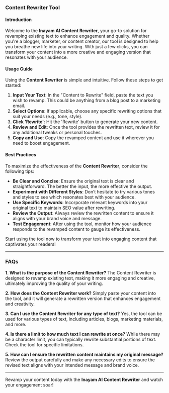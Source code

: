 ### Content Rewriter Tool

#### Introduction
Welcome to the **Inayam AI Content Rewriter**, your go-to solution for revamping existing text to enhance engagement and quality. Whether you're a blogger, marketer, or content creator, our tool is designed to help you breathe new life into your writing. With just a few clicks, you can transform your content into a more creative and engaging version that resonates with your audience.

#### Usage Guide
Using the **Content Rewriter** is simple and intuitive. Follow these steps to get started:

1. **Input Your Text**: In the "Content to Rewrite" field, paste the text you wish to revamp. This could be anything from a blog post to a marketing email.
2. **Select Options**: If applicable, choose any specific rewriting options that suit your needs (e.g., tone, style).
3. **Click 'Rewrite'**: Hit the 'Rewrite' button to generate your new content.
4. **Review and Edit**: Once the tool provides the rewritten text, review it for any additional tweaks or personal touches.
5. **Copy and Use**: Copy the revamped content and use it wherever you need to boost engagement.

#### Best Practices
To maximize the effectiveness of the **Content Rewriter**, consider the following tips:

- **Be Clear and Concise**: Ensure the original text is clear and straightforward. The better the input, the more effective the output.
- **Experiment with Different Styles**: Don’t hesitate to try various tones and styles to see which resonates best with your audience.
- **Use Specific Keywords**: Incorporate relevant keywords into your original text to maintain SEO value after rewriting.
- **Review the Output**: Always review the rewritten content to ensure it aligns with your brand voice and message.
- **Test Engagement**: After using the tool, monitor how your audience responds to the revamped content to gauge its effectiveness.

Start using the tool now to transform your text into engaging content that captivates your readers!

---

### FAQs

**1. What is the purpose of the Content Rewriter?**
The Content Rewriter is designed to revamp existing text, making it more engaging and creative, ultimately improving the quality of your writing.

**2. How does the Content Rewriter work?**
Simply paste your content into the tool, and it will generate a rewritten version that enhances engagement and creativity.

**3. Can I use the Content Rewriter for any type of text?**
Yes, the tool can be used for various types of text, including articles, blogs, marketing materials, and more.

**4. Is there a limit to how much text I can rewrite at once?**
While there may be a character limit, you can typically rewrite substantial portions of text. Check the tool for specific limitations.

**5. How can I ensure the rewritten content maintains my original message?**
Review the output carefully and make any necessary edits to ensure the revised text aligns with your intended message and brand voice.

---

Revamp your content today with the **Inayam AI Content Rewriter** and watch your engagement soar!